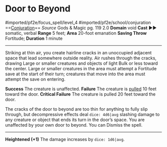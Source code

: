 # Door to Beyond
#imported/pf2e/focus_spell/level_4 #imported/pf2e/school/conjuration 
==[Conjuration](conjuration.md)==
*Source* Gods & Magic pg. 119 2.0
**Domain** void
**Cast** ►► somatic, verbal
**Range** 5 feet; **Area** 20-foot emanation
**Saving Throw** Fortitude; **Duration** 1 minute

---
Striking at thin air, you create hairline cracks in an unoccupied adjacent space that lead somewhere outside reality. Air rushes through the cracks, drawing Large or smaller creatures and objects of light Bulk or less toward the center. Large or smaller creatures in the area must attempt a Fortitude save at the start of their turn; creatures that move into the area must attempt the save on entering.

**Success** The creature is unaffected.
**Failure** The creature is [pulled](../../../Rules/Forced%20Movement.md) 10 feet toward the door.
**Critical Failure** The creature is pulled 20 feet toward the door.

The cracks of the door to beyond are too thin for anything to fully slip through, but decompressive effects deal `dice: 4d6|avg` slashing damage to any creature or object that ends its turn in the door’s space. You are unaffected by your own door to beyond. You can Dismiss the spell.

<hr>

**Heightened (+1)** The damage increases by `dice: 1d6|avg`.